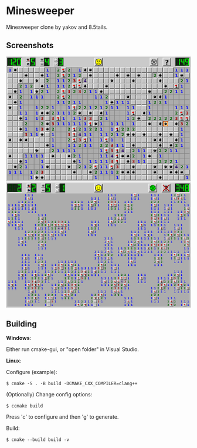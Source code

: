 Minesweeper
===========

Minesweeper clone by yakov and 8.5tails.


Screenshots
-----------

![screenshot 1](screenshots/screenshot_1.png)
![screenshot 2](screenshots/screenshot_2.png)


Building
--------

**Windows**:

Either run cmake-gui, or "open folder" in Visual Studio.


**Linux**:

Configure (example):

    $ cmake -S . -B build -DCMAKE_CXX_COMPILER=clang++

(Optionally) Change config options:

    $ ccmake build

Press 'c' to configure and then 'g' to generate.

Build:

    $ cmake --build build -v
